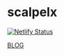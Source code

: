 # scalpelx

[![Netlify Status](https://api.netlify.com/api/v1/badges/cc521040-706e-40d2-ac2a-576eff1d5862/deploy-status)](https://app.netlify.com/sites/scalpelx/deploys)

[BLOG](https://scalpelx.herokuapp.com "MY HEXO BLOG")
